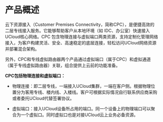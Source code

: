 # 产品概述

云下资源接入（Customer Premises Connectivity，简称CPC），是便捷高效的二层专线接入服务。它能够帮助客户从本地环境（如 IDC、办公室）快速接入UCloud核心网络。CPC 包含物理连接与虚拟端口两类资源，支持定制化管理网络接入，为客户构建灵活、安全、高速稳定的底层连接，轻松访问UCloud网络资源并部署混合架构。

另外，CPC和专线虚拟路由器两个产品通过虚拟端口（属于CPC）和虚拟通道（属于专线虚拟路由器）关联，组合提供上云前的功能准备。

**CPC包括物理连接和虚拟端口：**

- 物理连接：即二层专线，一端接入UCloud集群，一端在客户侧。根据物理位置分为客用专线、楼内线、入楼线。客户可根据实际情况自行联系供应商采购或者委托UCloud代替签署协议。

- 虚拟端口：接入UCloud设备所占用的端口。同一个设备上的物理端口可以聚合为一个虚拟口。同时虚拟口也是对接UCloud云上业务必备资源。

